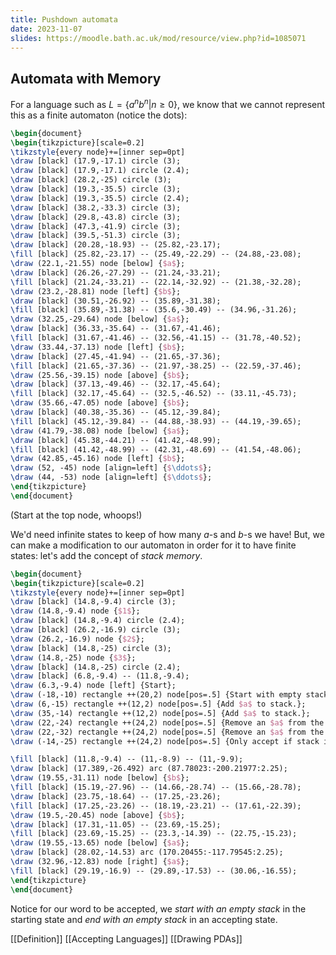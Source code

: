 ```yaml
---
title: Pushdown automata
date: 2023-11-07
slides: https://moodle.bath.ac.uk/mod/resource/view.php?id=1085071
---
```

## Automata with Memory 
For a language such as $L = \big\{a^nb^n\big| n \geq 0\big\}$, we know that we cannot represent this as a finite automaton (notice the dots):
```tikz
\begin{document}
\begin{tikzpicture}[scale=0.2]
\tikzstyle{every node}+=[inner sep=0pt]
\draw [black] (17.9,-17.1) circle (3);
\draw [black] (17.9,-17.1) circle (2.4);
\draw [black] (28.2,-25) circle (3);
\draw [black] (19.3,-35.5) circle (3);
\draw [black] (19.3,-35.5) circle (2.4);
\draw [black] (38.2,-33.3) circle (3);
\draw [black] (29.8,-43.8) circle (3);
\draw [black] (47.3,-41.9) circle (3);
\draw [black] (39.5,-51.3) circle (3);
\draw [black] (20.28,-18.93) -- (25.82,-23.17);
\fill [black] (25.82,-23.17) -- (25.49,-22.29) -- (24.88,-23.08);
\draw (22.1,-21.55) node [below] {$a$};
\draw [black] (26.26,-27.29) -- (21.24,-33.21);
\fill [black] (21.24,-33.21) -- (22.14,-32.92) -- (21.38,-32.28);
\draw (23.2,-28.81) node [left] {$b$};
\draw [black] (30.51,-26.92) -- (35.89,-31.38);
\fill [black] (35.89,-31.38) -- (35.6,-30.49) -- (34.96,-31.26);
\draw (32.25,-29.64) node [below] {$a$};
\draw [black] (36.33,-35.64) -- (31.67,-41.46);
\fill [black] (31.67,-41.46) -- (32.56,-41.15) -- (31.78,-40.52);
\draw (33.44,-37.13) node [left] {$b$};
\draw [black] (27.45,-41.94) -- (21.65,-37.36);
\fill [black] (21.65,-37.36) -- (21.97,-38.25) -- (22.59,-37.46);
\draw (25.56,-39.15) node [above] {$b$};
\draw [black] (37.13,-49.46) -- (32.17,-45.64);
\fill [black] (32.17,-45.64) -- (32.5,-46.52) -- (33.11,-45.73);
\draw (35.66,-47.05) node [above] {$b$};
\draw [black] (40.38,-35.36) -- (45.12,-39.84);
\fill [black] (45.12,-39.84) -- (44.88,-38.93) -- (44.19,-39.65);
\draw (41.79,-38.08) node [below] {$a$};
\draw [black] (45.38,-44.21) -- (41.42,-48.99);
\fill [black] (41.42,-48.99) -- (42.31,-48.69) -- (41.54,-48.06);
\draw (42.85,-45.16) node [left] {$b$};
\draw (52, -45) node [align=left] {$\ddots$};
\draw (44, -53) node [align=left] {$\ddots$};
\end{tikzpicture}
\end{document}
```
(Start at the top node, whoops!)

We'd need infinite states to keep of how many $a$-s and $b$-s we have!
But, we can make a modification to our automaton in order for it to have finite states: let's add the concept of *stack memory*.
```tikz
\begin{document}
\begin{tikzpicture}[scale=0.2]
\tikzstyle{every node}+=[inner sep=0pt]
\draw [black] (14.8,-9.4) circle (3);
\draw (14.8,-9.4) node {$1$};
\draw [black] (14.8,-9.4) circle (2.4);
\draw [black] (26.2,-16.9) circle (3);
\draw (26.2,-16.9) node {$2$};
\draw [black] (14.8,-25) circle (3);
\draw (14.8,-25) node {$3$};
\draw [black] (14.8,-25) circle (2.4);
\draw [black] (6.8,-9.4) -- (11.8,-9.4);
\draw (6.3,-9.4) node [left] {Start};
\draw (-18,-10) rectangle ++(20,2) node[pos=.5] {Start with empty stack.};
\draw (6,-15) rectangle ++(12,2) node[pos=.5] {Add $a$ to stack.};
\draw (35,-14) rectangle ++(12,2) node[pos=.5] {Add $a$ to stack.};
\draw (22,-24) rectangle ++(24,2) node[pos=.5] {Remove an $a$ from the stack.};
\draw (22,-32) rectangle ++(24,2) node[pos=.5] {Remove an $a$ from the stack.};
\draw (-14,-25) rectangle ++(24,2) node[pos=.5] {Only accept if stack is empty.};

\fill [black] (11.8,-9.4) -- (11,-8.9) -- (11,-9.9);
\draw [black] (17.389,-26.492) arc (87.78023:-200.21977:2.25);
\draw (19.55,-31.11) node [below] {$b$};
\fill [black] (15.19,-27.96) -- (14.66,-28.74) -- (15.66,-28.78);
\draw [black] (23.75,-18.64) -- (17.25,-23.26);
\fill [black] (17.25,-23.26) -- (18.19,-23.21) -- (17.61,-22.39);
\draw (19.5,-20.45) node [above] {$b$};
\draw [black] (17.31,-11.05) -- (23.69,-15.25);
\fill [black] (23.69,-15.25) -- (23.3,-14.39) -- (22.75,-15.23);
\draw (19.55,-13.65) node [below] {$a$};
\draw [black] (28.02,-14.53) arc (170.20455:-117.79545:2.25);
\draw (32.96,-12.83) node [right] {$a$};
\fill [black] (29.19,-16.9) -- (29.89,-17.53) -- (30.06,-16.55);
\end{tikzpicture}
\end{document}
```

Notice for our word to be accepted, we *start with an empty stack* in the starting state and *end with an empty stack* in an accepting state.

[[Definition]]
[[Accepting Languages]]
[[Drawing PDAs]]